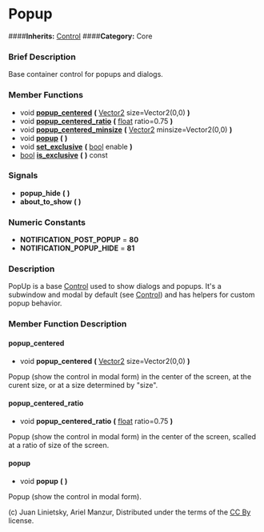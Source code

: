 #  Popup  
####**Inherits:** [Control](class_control)
####**Category:** Core

###  Brief Description  
Base container control for popups and dialogs.

###  Member Functions 
  * void  **[popup&#95;centered](#popup_centered)**  **(** [Vector2](class_vector2) size=Vector2(0,0)  **)**
  * void  **[popup&#95;centered&#95;ratio](#popup_centered_ratio)**  **(** [float](class_float) ratio=0.75  **)**
  * void  **[popup&#95;centered&#95;minsize](#popup_centered_minsize)**  **(** [Vector2](class_vector2) minsize=Vector2(0,0)  **)**
  * void  **[popup](#popup)**  **(** **)**
  * void  **[set&#95;exclusive](#set_exclusive)**  **(** [bool](class_bool) enable  **)**
  * [bool](class_bool)  **[is&#95;exclusive](#is_exclusive)**  **(** **)** const

###  Signals  
  *  **popup&#95;hide**  **(** **)**
  *  **about&#95;to&#95;show**  **(** **)**

###  Numeric Constants  
  * **NOTIFICATION_POST_POPUP** = **80**
  * **NOTIFICATION_POPUP_HIDE** = **81**

###  Description  
PopUp is a base [Control](class_control) used to show dialogs and popups. It's a subwindow and modal by default (see [Control](class_control)) and has helpers for custom popup behavior.

###  Member Function Description  

#### <a name="popup_centered">popup_centered</a>
  * void  **popup&#95;centered**  **(** [Vector2](class_vector2) size=Vector2(0,0)  **)**

Popup (show the control in modal form) in the center of the screen, at the curent size, or at a size determined by "size".

#### <a name="popup_centered_ratio">popup_centered_ratio</a>
  * void  **popup&#95;centered&#95;ratio**  **(** [float](class_float) ratio=0.75  **)**

Popup (show the control in modal form) in the center of the screen, scalled at a ratio of size of the screen.

#### <a name="popup">popup</a>
  * void  **popup**  **(** **)**

Popup (show the control in modal form).


(c) Juan Linietsky, Ariel Manzur, Distributed under the terms of the [CC By](https://creativecommons.org/licenses/by/3.0/legalcode) license.
